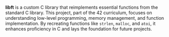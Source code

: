 **libft** is a custom C library that reimplements essential functions from the standard C library. This project, part of the 42 curriculum, focuses on understanding low-level programming, memory management, and function implementation. By recreating functions like `strlen`, `malloc`, and `atoi`, it enhances proficiency in C and lays the foundation for future projects.
